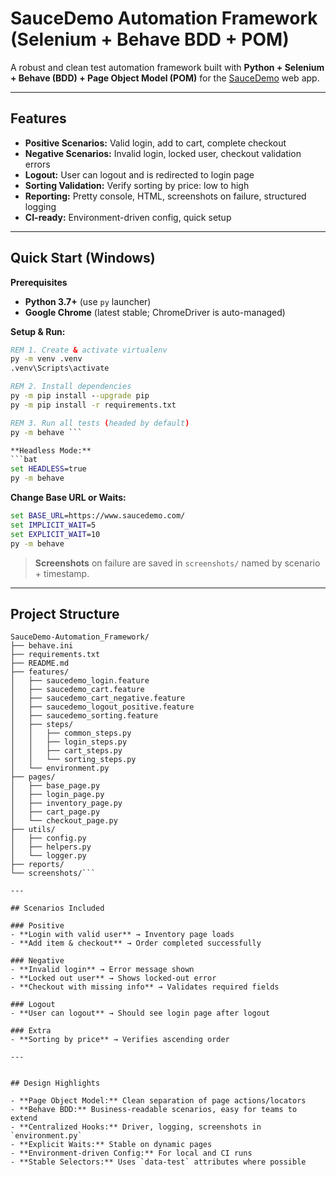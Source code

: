 # SauceDemo Automation Framework (Selenium + Behave BDD + POM)

A robust and clean test automation framework built with **Python + Selenium + Behave (BDD) + Page Object Model (POM)** for the [SauceDemo](https://www.saucedemo.com/) web app.

---

## Features

- **Positive Scenarios:** Valid login, add to cart, complete checkout
- **Negative Scenarios:** Invalid login, locked user, checkout validation errors
- **Logout:** User can logout and is redirected to login page
- **Sorting Validation:** Verify sorting by price: low to high
- **Reporting:** Pretty console, HTML, screenshots on failure, structured logging
- **CI-ready:** Environment-driven config, quick setup

---

## Quick Start (Windows)

**Prerequisites**
- **Python 3.7+** (use `py` launcher)
- **Google Chrome** (latest stable; ChromeDriver is auto-managed)

**Setup & Run:**
```bat
REM 1. Create & activate virtualenv
py -m venv .venv
.venv\Scripts\activate

REM 2. Install dependencies
py -m pip install --upgrade pip
py -m pip install -r requirements.txt

REM 3. Run all tests (headed by default)
py -m behave ```

**Headless Mode:**
```bat
set HEADLESS=true
py -m behave
```

**Change Base URL or Waits:**
```bat
set BASE_URL=https://www.saucedemo.com/
set IMPLICIT_WAIT=5
set EXPLICIT_WAIT=10
py -m behave
```

> **Screenshots** on failure are saved in `screenshots/` named by scenario + timestamp.

---

## Project Structure

```
SauceDemo-Automation_Framework/
├── behave.ini
├── requirements.txt
├── README.md
├── features/
│   ├── saucedemo_login.feature
│   ├── saucedemo_cart.feature
│   ├── saucedemo_cart_negative.feature
│   ├── saucedemo_logout_positive.feature
│   ├── saucedemo_sorting.feature
│   ├── steps/
│   │   ├── common_steps.py
│   │   ├── login_steps.py
│   │   ├── cart_steps.py
│   │   └── sorting_steps.py
│   └── environment.py
├── pages/
│   ├── base_page.py
│   ├── login_page.py
│   ├── inventory_page.py
│   ├── cart_page.py
│   └── checkout_page.py
├── utils/
│   ├── config.py
│   ├── helpers.py
│   └── logger.py
├── reports/
└── screenshots/```

---

## Scenarios Included

### Positive
- **Login with valid user** → Inventory page loads
- **Add item & checkout** → Order completed successfully

### Negative
- **Invalid login** → Error message shown
- **Locked out user** → Shows locked-out error
- **Checkout with missing info** → Validates required fields

### Logout
- **User can logout** → Should see login page after logout

### Extra
- **Sorting by price** → Verifies ascending order

---


## Design Highlights

- **Page Object Model:** Clean separation of page actions/locators
- **Behave BDD:** Business-readable scenarios, easy for teams to extend
- **Centralized Hooks:** Driver, logging, screenshots in `environment.py`
- **Explicit Waits:** Stable on dynamic pages
- **Environment-driven Config:** For local and CI runs
- **Stable Selectors:** Uses `data-test` attributes where possible
